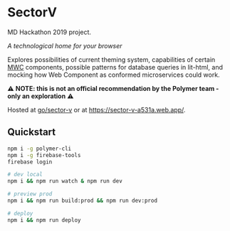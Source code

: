 # SectorV

MD Hackathon 2019 project.

_A technological home for your browser_

Explores possibilities of current theming system, capabilities of certain
[MWC](https://github.com/material-components/material-components-web-components)
components, possible patterns for database queries in lit-html, and mocking how
Web Component as conformed microservices could work.

⚠️ **NOTE: this is not an official recommendation by the Polymer team - only an exploration** ⚠️

Hosted at [go/sector-v](https://sector-v-a531a.web.app/) or at
https://sector-v-a531a.web.app/.

## Quickstart

```bash
npm i -g polymer-cli
npm i -g firebase-tools
firebase login

# dev local
npm i && npm run watch & npm run dev

# preview prod
npm i && npm run build:prod && npm run dev:prod

# deploy
npm i && npm run deploy
```
